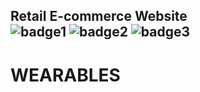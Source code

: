 ## Retail E-commerce Website <br> ![badge1](https://img.shields.io/badge/Front--end-React-blue) ![badge2](https://img.shields.io/badge/Typescript-green) ![badge3](https://img.shields.io/badge/Bootstrap-yellow)

# WEARABLES
